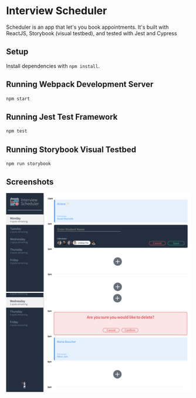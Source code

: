 # Interview Scheduler

Scheduler is an app that let's you book appointments.
It's built with ReactJS, Storybook (visual testbed), and tested with Jest and Cypress 

## Setup

Install dependencies with `npm install`.

## Running Webpack Development Server

```sh
npm start
```

## Running Jest Test Framework

```sh
npm test
```

## Running Storybook Visual Testbed

```sh
npm run storybook
```

## Screenshots

!["Creating an appointment with Scheduler"](https://github.com/afairlie/Scheduler/blob/master/docs/book-apt.png)
!["Deleting an appointment"](https://github.com/afairlie/Scheduler/blob/master/docs/cancel-apt.png)
